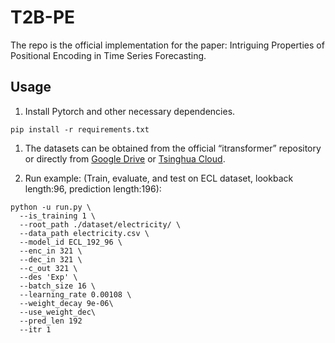 # T2B-PE

The repo is the official implementation for the paper: Intriguing Properties of Positional Encoding in Time Series Forecasting.

## Usage 

1. Install Pytorch and other necessary dependencies.

```
pip install -r requirements.txt
```

1. The datasets can be obtained from the official “itransformer” repository or directly from [Google Drive](https://drive.google.com/file/d/1l51QsKvQPcqILT3DwfjCgx8Dsg2rpjot/view?usp=drive_link) or [Tsinghua Cloud](https://cloud.tsinghua.edu.cn/f/2ea5ca3d621e4e5ba36a/).

2. Run example: (Train, evaluate, and test on ECL dataset, lookback length:96, prediction length:196):
```
python -u run.py \
  --is_training 1 \
  --root_path ./dataset/electricity/ \
  --data_path electricity.csv \
  --model_id ECL_192_96 \
  --enc_in 321 \
  --dec_in 321 \
  --c_out 321 \
  --des 'Exp' \
  --batch_size 16 \
  --learning_rate 0.00108 \
  --weight_decay 9e-06\
  --use_weight_dec\
  --pred_len 192
  --itr 1
```
